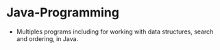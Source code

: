 # Java-Programming

* Multiples programs including for working with data structures, search and ordering, in Java.

